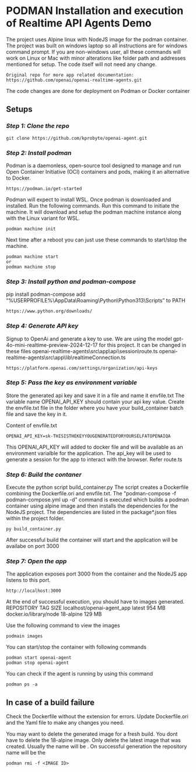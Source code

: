 # PODMAN Installation and execution of Realtime API Agents Demo
The project uses Alpine linux with NodeJS image for the podman container. The project was built on windows laptop so all instructions are for windows command prompt. If you are non-windows user, all these commands will work on Linux or Mac with minor alterations like folder path and addresses mentioned for setup. The code itself will not need any change.
```
Original repo for more app related documentation:
https://github.com/openai/openai-realtime-agents.git
```
The code changes are done for deployment on Podman or Docker container

## Setups
### *Step 1: Clone the repo*
```
git clone https://github.com/kprobyte/openai-agent.git
```

### *Step 2: Install podman*
Podman is a daemonless, open-source tool designed to manage and run Open Container Initiative (OCI) containers and pods, making it an alternative to Docker.
```
https://podman.io/get-started
```
Podman will expect to install WSL. Once podman is downloaded and installed. Run the following commands.
Run this command to initiate the machine. It will download and setup the podman machine instance along with the Linux variant for WSL.
```
podman machine init
```
Next time after a reboot you can just use these commands to start/stop the machine.
```
podman machine start
or
podman machine stop
```

### *Step 3: Install python and podman-compose*
pip install podman-compose
add “%USERPROFILE%\AppData\Roaming\Python\Python313\Scripts” to PATH
```
https://www.python.org/downloads/
```

### *Step 4: Generate API key*
Signup to OpenAi and generate a key to use. We are using the model gpt-4o-mini-realtime-preview-2024-12-17 for this project. It can be changed in these files
    openai-realtime-agents\src\app\api\session\route.ts
    openai-realtime-agents\src\app\lib\realtimeConnection.ts

```
https://platform.openai.com/settings/organization/api-keys
```

### *Step 5: Pass the key as environment variable*
Store the generated api key and save it in a file and name it envfile.txt
The variable name OPENAI_API_KEY should contain your api key value.
Create the envfile.txt file in the folder where you have your build_container batch file and save the key in it.

Content of envfile.txt
```
OPENAI_API_KEY=sk-THISISTHEKEYYOUGENERATEDFORYOURSELFATOPENAIQA
```
This OPENAI_API_KEY will added to docker file and will be available as an environment varialble for the application. The api_key will be used to generate a session for the app to interact with the browser. Refer route.ts

### *Step 6: Build the contaner*
Execute the python script build_container.py
The script creates a Dockerfile combining the Dockerfile.ori and envfile.txt.
The "podman-compose -f podman-compose.yml up -d" command is executed which builds a podman container using alpine image and then installs the dependencies for the NodeJS project. The dependencies are listed in the package*.json files within the project folder.
```
py build_container.py
```
After successful build the container will start and the application will be availabe on port 3000

### *Step 7: Open the app*
The application exposes port 3000 from the container and the NodeJS app listens to this port.
```
http://localhost:3000
```

At the end of successful execution, you should have to images generated.
REPOSITORY                   TAG         SIZE
localhost/openai-agent_app  latest      954 MB
docker.io/library/node       18-alpine   129 MB

Use the following command to view the images
```
podmain images
```

You can start/stop the container with following commands
```
podman start openai-agent
podman stop openai-agent
```
You can check if the agent is running by using this command
```
podman ps -a
```

## In case of a build failure
Check the Dockerfile without the extension for errors.
Update Dockerfile.ori and the Yaml file to make any changes you need.

You may want to delete the generated image for a fresh build. You dont have to delete the 18-alpine image. Only delete the latest image that was created. Usually the name will be <none>. On successful generation the repository name will be the <build foldername_app>
```
podman rmi -f <IMAGE ID>
```
